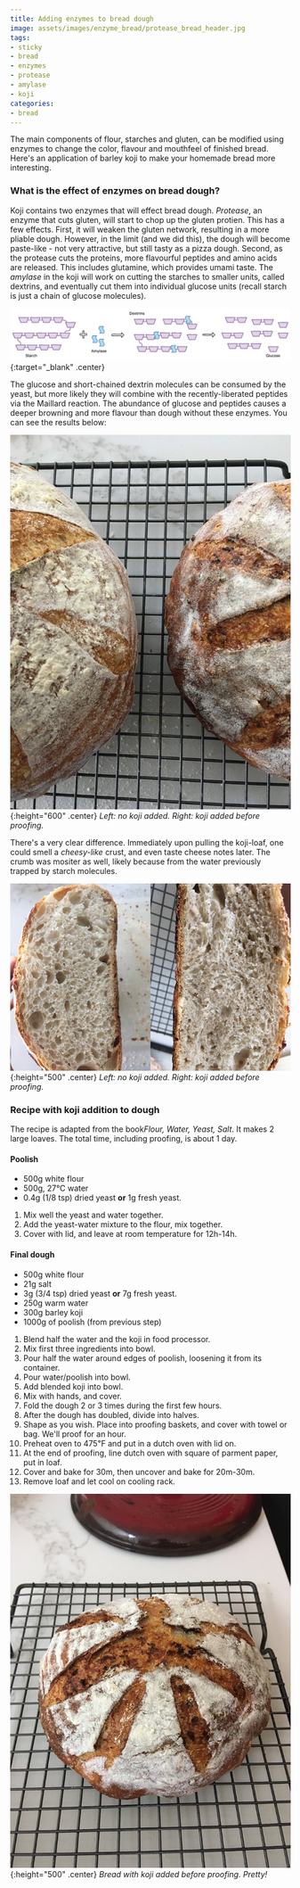```yaml
---
title: Adding enzymes to bread dough
image: assets/images/enzyme_bread/protease_bread_header.jpg
tags:
- sticky
- bread
- enzymes
- protease
- amylase
- koji
categories:
- bread
---
```


The main components of flour, starches and gluten, can be modified using enzymes to change the color, flavour and mouthfeel of finished bread. Here's an application of barley koji to make your homemade bread more interesting.

### What is the effect of enzymes on bread dough? 

Koji contains two enzymes that will effect bread dough. *Protease*, an enzyme that cuts gluten, will start to chop up the gluten protien. This has a few effects. First, it will weaken the gluten network, resulting in a more pliable dough. However, in the limit (and we did this), the dough will become paste-like - not very attractive, but still tasty as a pizza dough. Second, as the protease cuts the proteins, more flavourful peptides and amino acids are released. This includes glutamine, which provides umami taste. The *amylase* in the koji will work on cutting the starches to smaller units, called dextrins, and eventually cut them into individual glucose units (recall starch is just a chain of glucose molecules). 


[![amylase](/assets/images/enzyme_bread/BreadEnzymes.png)](/assets/images/enzyme_bread/BreadEnzymes.png){:target="_blank" .center}

The glucose and short-chained dextrin molecules can be consumed by the yeast, but more likely they will combine with the recently-liberated peptides via the Maillard reaction. The abundance of glucose and peptides causes a deeper browning and more flavour than dough without these enzymes. You can see the results below:


![results](/assets/images/enzyme_bread/protease_bread_header.jpg){:height="600" .center}
*Left: no koji added. Right: koji added before proofing.*


There's a very clear difference. Immediately upon pulling the koji-loaf, one could smell a *cheesy-like* crust, and even taste cheese notes later. The crumb was mositer as well, likely because from the water previously trapped by starch molecules. 

![results_crumb](/assets/images/enzyme_bread/CrumbEnzymes.jpg){:height="500" .center}
*Left: no koji added. Right: koji added before proofing.*


### Recipe with koji addition to dough


The recipe is adapted from the book*Flour, Water, Yeast, Salt*. It makes 2 large loaves. The total time, including proofing, is about 1 day. 

#### Poolish

- 500g white flour
- 500g, 27℃ water 
- 0.4g (1/8 tsp) dried yeast **or** 1g fresh yeast. 

1. Mix well the yeast and water together.
2. Add the yeast-water mixture to the flour, mix together.
3. Cover with lid, and leave at room temperature for 12h-14h.

#### Final dough
- 500g white flour
- 21g salt
- 3g (3/4 tsp) dried yeast **or** 7g fresh yeast. 
- 250g warm water
- 300g barley koji
- 1000g of poolish (from previous step)

1. Blend half the water and the koji in food processor. 
2. Mix first three ingredients into bowl. 
3. Pour half the water around edges of poolish, loosening it from its container. 
4. Pour water/poolish into bowl.
5. Add blended koji into bowl. 
6. Mix with hands, and cover.
7. Fold the dough 2 or 3 times during the first few hours. 
8. After the dough has doubled, divide into halves. 
9. Shape as you wish. Place into proofing baskets, and cover with towel or bag. We'll proof for an hour. 
10. Preheat oven to 475℉  and put in a dutch oven with lid on. 
11. At the end of proofing, line dutch oven with square of parment paper, put in loaf.
12. Cover and bake for 30m, then uncover and bake for 20m-30m. 
13. Remove loaf and let cool on cooling rack.


![pic](/assets/images/enzyme_bread/protease_bread.jpg){:height="500" .center}
*Bread with koji added before proofing. Pretty!*
